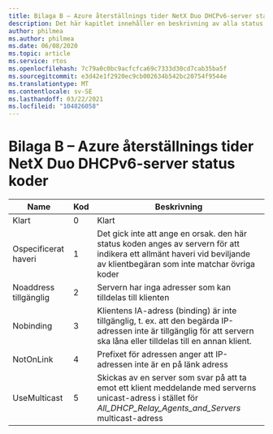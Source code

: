 ```yaml
---
title: Bilaga B – Azure återställnings tider NetX Duo DHCPv6-server status koder
description: Det här kapitlet innehåller en beskrivning av alla status koder för NetX Duo DHCPv6-server
author: philmea
ms.author: philmea
ms.date: 06/08/2020
ms.topic: article
ms.service: rtos
ms.openlocfilehash: 7c79a0c0bc9acfcfca69c7333d30cd7cab35ba5f
ms.sourcegitcommit: e3d42e1f2920ec9cb002634b542bc20754f9544e
ms.translationtype: MT
ms.contentlocale: sv-SE
ms.lasthandoff: 03/22/2021
ms.locfileid: "104826058"
---
```

# <a name="appendix-b---azure-rtos-netx-duo-dhcpv6-server-status-codes"></a>Bilaga B – Azure återställnings tider NetX Duo DHCPv6-server status koder

| Name              | Kod            | Beskrivning |
| ------------------- | ------------------- | --------------- |
| Klart | 0 | Klart |
| Ospecificerat haveri | 1 | Det gick inte att ange en orsak. den här status koden anges av servern för att indikera ett allmänt haveri vid beviljande av klientbegäran som inte matchar övriga koder |
| Noaddress tillgänglig | 2 | Servern har inga adresser som kan tilldelas till klienten |
| Nobinding | 3 | Klientens IA-adress (binding) är inte tillgänglig, t. ex. att den begärda IP-adressen inte är tillgänglig för att servern ska låna eller tilldelas till en annan klient. |
| NotOnLink | 4 | Prefixet för adressen anger att IP-adressen inte är en på länk adress |
| UseMulticast | 5 | Skickas av en server som svar på att ta emot ett klient meddelande med serverns unicast-adress i stället för *All_DHCP_Relay_Agents_and_Servers* multicast-adress |
